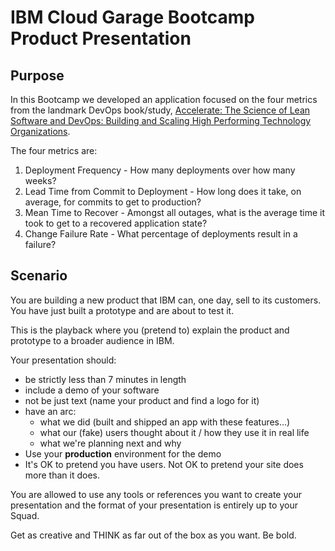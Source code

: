 # IBM Cloud Garage Bootcamp Product Presentation

## Purpose

In this Bootcamp we developed an application focused on the four metrics from the landmark DevOps book/study, [Accelerate: The Science of Lean Software and DevOps: Building and Scaling High Performing Technology Organizations](https://itrevolution.com/book/accelerate/).

The four metrics are:

1. Deployment Frequency - How many deployments over how many weeks?
1. Lead Time from Commit to Deployment - How long does it take, on average, for commits to get to production?
1. Mean Time to Recover - Amongst all outages, what is the average time it took to get to a recovered application state?
1. Change Failure Rate - What percentage of deployments result in a failure?

## Scenario

You are building a new product that IBM can, one day, sell to its customers. You have just built a prototype and are about to test it. 

This is the playback where you (pretend to) explain the product and prototype to a broader audience in IBM.

Your presentation should:

- be strictly less than 7 minutes in length
- include a demo of your software
- not be just text (name your product and find a logo for it)
- have an arc:
    - what we did (built and shipped an app with these features...)
    - what our (fake) users thought about it / how they use it in real life
    - what we're planning next and why
- Use your **production** environment for the demo
- It's OK to pretend you have users. Not OK to pretend your site does more than it does.

You are allowed to use any tools or references you want to create your presentation and the format of your presentation is entirely up to your Squad.

Get as creative and THINK as far out of the box as you want. Be bold.
